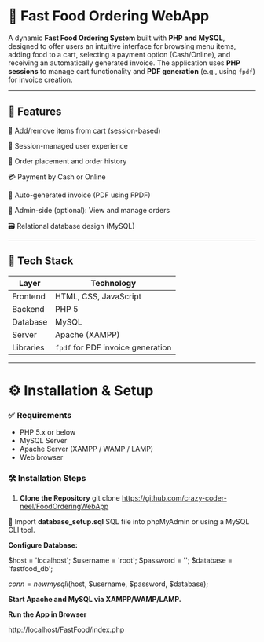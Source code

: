 # 🍔 Fast Food Ordering WebApp

A dynamic **Fast Food Ordering System** built with **PHP and MySQL**, designed to offer users an intuitive interface for browsing menu items, adding food to a cart, selecting a payment option (Cash/Online), and receiving an automatically generated invoice. The application uses **PHP sessions** to manage cart functionality and **PDF generation** (e.g., using `fpdf`) for invoice creation.

---

## 🚀 Features

🛒 Add/remove items from cart (session-based)

👤 Session-managed user experience

📃 Order placement and order history

💳 Payment by Cash or Online

🧾 Auto-generated invoice (PDF using FPDF)

📂 Admin-side (optional): View and manage orders

🗃️ Relational database design (MySQL)

---

## 🧰 Tech Stack

| Layer     | Technology                        |
| --------- | --------------------------------- |
| Frontend  | HTML, CSS, JavaScript             |
| Backend   | PHP 5                             |
| Database  | MySQL                             |
| Server    | Apache (XAMPP)                    |
| Libraries | `fpdf` for PDF invoice generation |

---

# ⚙️ Installation & Setup

### ✅ Requirements

- PHP 5.x or below
- MySQL Server
- Apache Server (XAMPP / WAMP / LAMP)
- Web browser

### 🛠️ Installation Steps

1. **Clone the Repository**
   git clone https://github.com/crazy-coder-neel/FoodOrderingWebApp

📌 Import **database_setup.sql** SQL file into phpMyAdmin or using a MySQL CLI tool.

**Configure Database:**

$host = 'localhost';
$username = 'root';
$password = '';
$database = 'fastfood_db';

$conn = new mysqli($host, $username, $password, $database);

**Start Apache and MySQL via XAMPP/WAMP/LAMP.**

**Run the App in Browser**

http://localhost/FastFood/index.php
